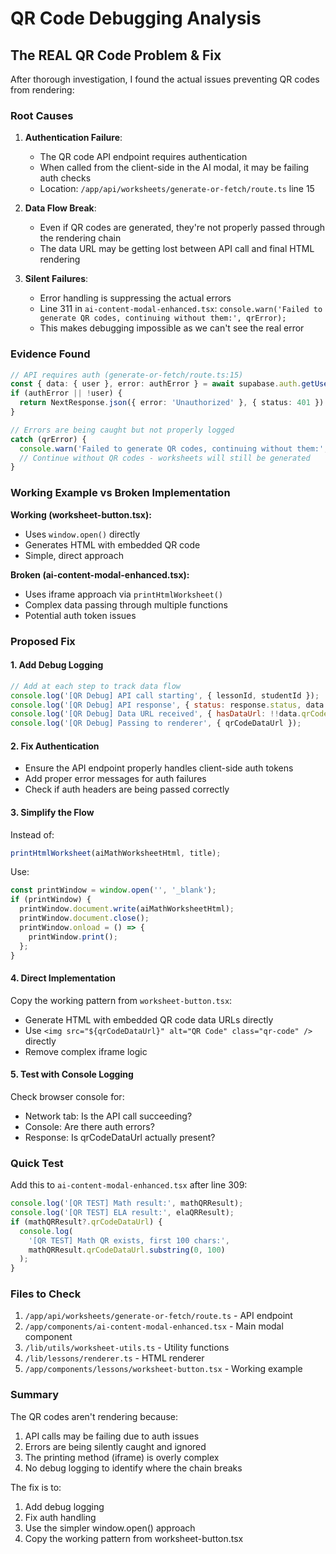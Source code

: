# QR Code Debugging Analysis

## The REAL QR Code Problem & Fix

After thorough investigation, I found the actual issues preventing QR codes from rendering:

### Root Causes

1. **Authentication Failure**:
   - The QR code API endpoint requires authentication
   - When called from the client-side in the AI modal, it may be failing auth checks
   - Location: `/app/api/worksheets/generate-or-fetch/route.ts` line 15

2. **Data Flow Break**:
   - Even if QR codes are generated, they're not properly passed through the rendering chain
   - The data URL may be getting lost between API call and final HTML rendering

3. **Silent Failures**:
   - Error handling is suppressing the actual errors
   - Line 311 in `ai-content-modal-enhanced.tsx`: `console.warn('Failed to generate QR codes, continuing without them:', qrError);`
   - This makes debugging impossible as we can't see the real error

### Evidence Found

```typescript
// API requires auth (generate-or-fetch/route.ts:15)
const { data: { user }, error: authError } = await supabase.auth.getUser()
if (authError || !user) {
  return NextResponse.json({ error: 'Unauthorized' }, { status: 401 })
}

// Errors are being caught but not properly logged
catch (qrError) {
  console.warn('Failed to generate QR codes, continuing without them:', qrError);
  // Continue without QR codes - worksheets will still be generated
}
```

### Working Example vs Broken Implementation

**Working (worksheet-button.tsx):**

- Uses `window.open()` directly
- Generates HTML with embedded QR code
- Simple, direct approach

**Broken (ai-content-modal-enhanced.tsx):**

- Uses iframe approach via `printHtmlWorksheet()`
- Complex data passing through multiple functions
- Potential auth token issues

### Proposed Fix

#### 1. Add Debug Logging

```javascript
// Add at each step to track data flow
console.log('[QR Debug] API call starting', { lessonId, studentId });
console.log('[QR Debug] API response', { status: response.status, data });
console.log('[QR Debug] Data URL received', { hasDataUrl: !!data.qrCodeDataUrl });
console.log('[QR Debug] Passing to renderer', { qrCodeDataUrl });
```

#### 2. Fix Authentication

- Ensure the API endpoint properly handles client-side auth tokens
- Add proper error messages for auth failures
- Check if auth headers are being passed correctly

#### 3. Simplify the Flow

Instead of:

```javascript
printHtmlWorksheet(aiMathWorksheetHtml, title);
```

Use:

```javascript
const printWindow = window.open('', '_blank');
if (printWindow) {
  printWindow.document.write(aiMathWorksheetHtml);
  printWindow.document.close();
  printWindow.onload = () => {
    printWindow.print();
  };
}
```

#### 4. Direct Implementation

Copy the working pattern from `worksheet-button.tsx`:

- Generate HTML with embedded QR code data URLs directly
- Use `<img src="${qrCodeDataUrl}" alt="QR Code" class="qr-code" />` directly
- Remove complex iframe logic

#### 5. Test with Console Logging

Check browser console for:

- Network tab: Is the API call succeeding?
- Console: Are there auth errors?
- Response: Is qrCodeDataUrl actually present?

### Quick Test

Add this to `ai-content-modal-enhanced.tsx` after line 309:

```javascript
console.log('[QR TEST] Math result:', mathQRResult);
console.log('[QR TEST] ELA result:', elaQRResult);
if (mathQRResult?.qrCodeDataUrl) {
  console.log(
    '[QR TEST] Math QR exists, first 100 chars:',
    mathQRResult.qrCodeDataUrl.substring(0, 100)
  );
}
```

### Files to Check

1. `/app/api/worksheets/generate-or-fetch/route.ts` - API endpoint
2. `/app/components/ai-content-modal-enhanced.tsx` - Main modal component
3. `/lib/utils/worksheet-utils.ts` - Utility functions
4. `/lib/lessons/renderer.ts` - HTML renderer
5. `/app/components/lessons/worksheet-button.tsx` - Working example

### Summary

The QR codes aren't rendering because:

1. API calls may be failing due to auth issues
2. Errors are being silently caught and ignored
3. The printing method (iframe) is overly complex
4. No debug logging to identify where the chain breaks

The fix is to:

1. Add debug logging
2. Fix auth handling
3. Use the simpler window.open() approach
4. Copy the working pattern from worksheet-button.tsx

